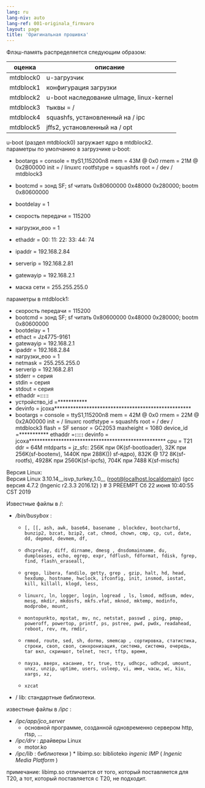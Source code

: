 ```yaml
---
lang: ru
lang-niv: auto
lang-ref: 001-originala_firmvaro
layout: page
title: 'Оригинальная прошивка'
---
```


Флэш-память распределяется следующим образом:

оценка | описание |
--- | --- |
mtdblock0 | u-загрузчик |
mtdblock1 | конфигурация загрузки |
mtdblock2 | u-boot наследование uImage, linux-kernel |
mtdblock3 | тыквы = / |
mtdblock4 | squashfs, установленный на / ipc |
mtdblock5 | jffs2, установленный на / opt |

u-boot (раздел mtdblock0) загружает ядро ​​в mtdblock2.  
параметры по умолчанию в загрузчике u-boot:  
* bootargs = console = ttyS1,115200n8 mem = 43M @ 0x0 rmem = 21M @ 0x2B00000 init = / linuxrc rootfstype = squashfs root = / dev / mtdblock3


* bootcmd = зонд SF; sf читать 0x80600000 0x48000 0x280000; bootm 0x80600000


* bootdelay = 1


* скорость передачи = 115200


* нагрузки\_eoo = 1


* ethaddr = 00: 11: 22: 33: 44: 74


* ipaddr = 192.168.2.84


* serverip = 192.168.2.81


* gatewayip = 192.168.2.1


* маска сети = 255.255.255.0



параметры в mtdblock1:
* скорость передачи = 115200
* bootcmd = зонд SF; sf читать 0x80600000 0x48000 0x280000; bootm 0x80600000
* bootdelay = 1
* ethact = Jz4775-9161
* gatewayip = 192.168.2.1
* ipaddr = 192.168.2.84
* нагрузки\_eoo = 1
* netmask = 255.255.255.0
* serverip = 192.168.2.81
* stderr = серия
* stdin = серия
* stdout = серия
* ethaddr =**:**:**:**:**:**
* устройство\_id =***********
* devinfo = jcoxa***************************************************
* bootargs = console = ttyS1,115200n8 mem = 42M @ 0x0 rmem = 22M @ 0x2A00000 init = / linuxrc rootfstype = squashfs root = / dev / mtdblock3 flash = SF sensor = GC2053 maxheight = 1080 device\_id =*********** ethaddr =**:**:**:**:**:** devinfo = jcoxa*************************************************** cpu = T21 ddr = 64M mtdparts = jz\_sfc: 256K при 0K(sf-bootloader), 32K при 256K(sf-bootenv), 1440K при 288K()) sf-ядро), 832K @ 172 8K(sf-rootfs), 4928K при 2560K(sf-ipcfs), 704K при 7488 K(sf-miscfs)


Версия Linux:  
Версия Linux 3.10.14\_\_isvp\_turkey\_1.0\_\_ (root@localhost.localdomain) (gcc версия 4.7.2 (Ingenic r2.3.3 2016.12) ) # 3 PREEMPT Сб 22 июня 10:40:55 CST 2019


Известные файлы в /:
* _/bin/busybox_ : 
  *     [, [[, ash, awk, base64, basename , blockdev, bootchartd, bunzip2, bzcat, bzip2, cat, chmod, chown, cmp, cp, cut, date, dd, depmod, devmem, df,
  *     dhcprelay, diff, dirname, dmesg , dnsdomainname, du, dumpleases, echo, egrep, expr, fdflush, fdformat, fdisk, fgrep, find, flash\_eraseall,
  *     grego, libera, fandilo, getty, grep , gzip, halt, hd, head, hexdump, hostname, hwclock, ifconfig, init, insmod, iostat, kill, killall, klogd, less,
  *     linuxrc, ln, logger, login, logread , ls, lsmod, md5sum, mdev, mesg, mkdir, mkdosfs, mkfs.vfat, mknod, mktemp, modinfo, modprobe, mount,
  *     montopunkto, mpstat, mv, nc, netstat, passwd , ping, pmap, poweroff, powertop, printf, ps, pstree, pwd, pwdx, readahead, reboot, rev, rm, rmdir,
  *     rmmod, route, sed, sh, dormo, smemcap , сортировка, статистика, строки, своп, своп, синхронизация, система, система, очередь, tar вкл, скриншот, telnet, тест, tftp, время,
  *     пауза, вверх, касание, tr, true, tty, udhcpc, udhcpd, umount, unxz, unzip, uptime, users, usleep, vi, имя, часы, wc, kiu, xargs, xz,
  *     xzcat

* / lib: стандартные библиотеки.



известные файлы в _/ipc_ :
* _/ipc/app/jco\_server_
  * основной программе, созданной одновременно сервером http, rtsp, ...
* _/ipc/drv_ : драйверы Linux
  * motor.ko
* _/ipc/lib_ : библиотеки
)  * libimp.so: biblioteko _ingenic_ _IMP_ ( _Ingenic Media Platform_ )


примечание: libimp.so отличается от того, который поставляется для T20, а тот, который поставляется с T20, не подходит.
